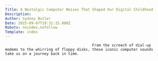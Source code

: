 ```yaml
---
Title: 6 Nostalgic Computer Noises That Shaped Our Digital Childhood
Description: 
Author: Sydney Butler
Date: 2025-09-07T19:31:15.000Z
Robots: noindex,nofollow
Template: index
---
```


                                            From the screech of dial-up modems to the whirring of floppy disks, these iconic computer sounds take us on a journey back in time.
                                        